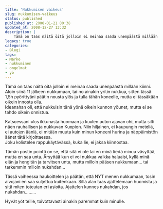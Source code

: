 ```yaml
---
title: 'Nukkumisen vaikeus'
slug: nukkumisen-vaikeus
status: published
published_at: 2008-01-21 00:38
updated_at: 2008-12-27 13:32
description: |
    Tämä on taas näitä öitä jolloin ei meinaa saada unenpäästä millään kiinni.  Aloin siinä 11 jälkeen nukkumaan, tai no ainakin yritin nukkua, sitten tässä 1,5h pyörittyäni päätin nousta ylös ja tulla tähän koneelle, mutta ei tässäkään oikein innosta olla.  Ideanahan oli, että nukkuisin tänä yönä oikein kunnon yöunet, mutta ei se tahdo oikein onnistua.  Katsoessani ulos ikkunasta huomaan ja kuulen auton ajavan ohi, mutta silti näen rauhallisen ja nukkuvan Kuopion. Niin
legacy: true
categories:
- Blogi
tags:
- Marko
- nukkuminen
- ongelmat
- yö
---
```


<p>Tämä on taas näitä öitä jolloin ei meinaa saada unenpäästä millään kiinni.<br />
 Aloin siinä 11 jälkeen nukkumaan, tai no ainakin yritin nukkua, sitten tässä 1,5h pyörittyäni päätin nousta ylös ja tulla tähän koneelle, mutta ei tässäkään oikein innosta olla.<br />
 Ideanahan oli, että nukkuisin tänä yönä oikein kunnon yöunet, mutta ei se tahdo oikein onnistua.</p>
<p>Katsoessani ulos ikkunasta huomaan ja kuulen auton ajavan ohi, mutta silti näen rauhallisen ja nukkuvan Kuopion. Niin hiljainen, ei kaupungin meteliä, ei autojen ääniä, ei mitään muuta kuin minun koneeni hurina ja näppäimistön äänet tätä kirjoittaessa.<br />
 Joku kolistelee rappukäytävässä, kuka lie, ei jaksa kiinnostaa.</p>
<p>Tämän postin pointti on se, että sitä ei ole tai en minä tiedä minua väsyttää, mutta en saa unta. Ärsyttää kun ei voi nukkua vaikka haluaisi, kyllä minä elän ja hengitän ja tarvitsen unta, mutta milloin pääsen nukkumaan&#8230; tai tarkemmin milloin nukahdan&#8230;</p>
<p>Tässä vaiheessa haukoittelen ja päätän, että NYT menen nukkumaan, tosin aivojani en saa suljettua kuitenkaan. Sillä alan taas ajattelemaan huomista ja sitä miten toteutan eri asioita. Ajattelen kunnes nukahdan, jos nukahdan&#8230;&#8230;&#8230;</p>
<p>Hyvät yöt teille, toivottavasti ainakin paremmat kuin minulle.</p>